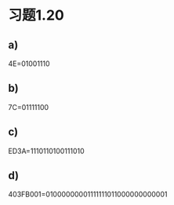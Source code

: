 # 习题1.20

## a)

4E=01001110

## b)

7C=01111100

## c)

ED3A=1110110100111010

## d)

403FB001=01000000001111111011000000000001

